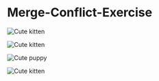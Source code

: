 # Merge-Conflict-Exercise



![Cute kitten](https://placekitten.com/600/400)

![Cute kitten](https://placekitten.com/400/600)

![Cute puppy](https://place-puppy.com/600x400)

![Cute kitten](https://placekitten.com/600/400)
